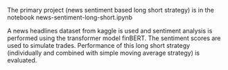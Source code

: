The primary project (news sentiment based long short strategy) is in the notebook news-sentiment-long-short.ipynb

A news headlines dataset from kaggle is used and sentiment analysis is performed using the transformer model finBERT. The sentiment scores are used to simulate trades. Performance of this long short strategy (individually and combined with simple moving average strategy) is evaluated. 
